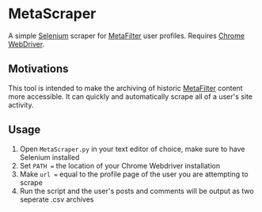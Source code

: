 # MetaScraper

A simple [Selenium](https://www.selenium.dev/) scraper for [MetaFilter](https://www.metafilter.com/) user profiles. Requires [Chrome WebDriver](https://chromedriver.chromium.org/).

## Motivations

This tool is intended to make the archiving of historic [MetaFilter](https://www.metafilter.com/) content more accessible. It can quickly and automatically scrape all of a user's site activity.

## Usage

1. Open `MetaScraper.py` in your text editor of choice, make sure to have Selenium installed
1. Set `PATH =`  the location of your Chrome Webdriver installation
1. Make `url =`  equal to the profile page of the user you are attempting to scrape
1. Run the script and the user's posts and comments will be output as two seperate .csv archives
